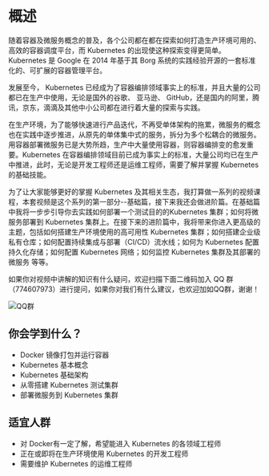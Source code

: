 # 概述

随着容器及微服务概念的普及，各个公司都在都在探索如何打造生产环境可用的、高效的容器调度平台，而 Kubernetes 的出现使这种探索变得更简单。Kubernetes 是 Google 在 2014 年基于其 Borg 系统的实践经验开源的一套标准化的、可扩展的容器管理平台。

发展至今， Kubernetes 已经成为了容器编排领域事实上的标准，并且大量的公司都已在生产中使用，无论是国外的谷歌、 亚马逊、 GitHub，还是国内的阿里，腾讯，京东，滴滴及其他中小公司都在进行着大量的探索与实践。

在生产环境，为了能够快速进行产品迭代，不再受单体架构的拖累，微服务的概念也在实践中逐步推进，从原先的单体集中式的服务，拆分为多个松耦合的微服务。用容器部署微服务已是大势所趋，生产中大量使用容器，则容器编排变的愈发重要。Kubernetes 在容器编排领域目前已成为事实上的标准，大量公司均已在生产中推进，此时，无论是开发工程师还是运维工程师，需要了解并掌握 Kubernetes 的基础技能。

为了让大家能够更好的掌握 Kubernetes 及其相关生态，我打算做一系列的视频课程，本套视频是这个系列的第一部分--基础篇，接下来我还会做进阶篇。在基础篇中我将一步步引导你去实践如何部署一个测试目的的Kubernetes 集群；如何将微服务部署到 Kubernetes 集群上。在接下来的进阶篇中，我将带来你进入更高级的主题，包括如何搭建生产环境使用的高可用性 Kubernetes 集群；如何搭建企业级私有仓库；如何配置持续集成与部署（CI/CD）流水线；如何为 Kubernetes 配置持久化存储；如何配置 Kubernetes 网络；如何监控 Kubernetes 集群及其部署的微服务 等等。

如果你对视频中讲解的知识有什么疑问，欢迎扫描下面二维码加入 QQ 群（774607973）进行提问，如果你对我们有什么建议，也欢迎加如QQ群，谢谢！

![QQ群](https://github.com/findsec-cn/k100/raw/master/docs/qq.jpg)

## 你会学到什么？

- Docker 镜像打包并运行容器
- Kubernetes 基本概念
- Kubernetes 基础架构
- 从零搭建 Kubernetes 测试集群
- 部署微服务到 Kubernetes 集群

## 适宜人群

- 对 Docker有一定了解，希望能进入 Kubernetes 的各领域工程师
- 正在或即将在生产环境使用 Kubernetes 的开发工程师
- 需要维护 Kubernetes 的运维工程师

